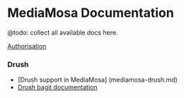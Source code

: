 MediaMosa Documentation
=====================

@todo: collect all available docs here.

[Authorisation](authorisation.md)

### Drush
* [Drush support in MediaMosa] (mediamosa-drush.md)
* [Drush bagit documentation](drush-bagit.md)
  
